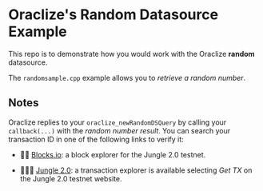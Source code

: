# Oraclize's Random Datasource Example 

This repo is to demonstrate how you would work with the Oraclize **random** datasource.

The `randomsample.cpp` example allows you to *retrieve a random number*.

## Notes

Oraclize replies to your `oraclize_newRandomDSQuery` by calling your `callback(...)` with the *random number result*.
You can search your transaction ID in one of the following links to verify it:

* :mag_right::ledger: [Blocks.io](https://jungle.bloks.io/): a block explorer for the Jungle 2.0 testnet.

* :palm_tree::lion::palm_tree: [Jungle 2.0](https://monitor.jungletestnet.io/#home): a transaction explorer is available selecting *Get TX* on the Jungle 2.0 testnet website.
